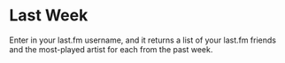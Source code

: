 Last Week
=========

Enter in your last.fm username, and it returns a list of your last.fm friends and the most-played artist for each from the past week.
